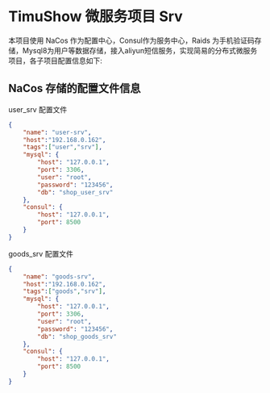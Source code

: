 # TimuShow 微服务项目 Srv

本项目使用 NaCos 作为配置中心，Consul作为服务中心，Raids 为手机验证码存储，Mysql8为用户等数据存储，接入aliyun短信服务，实现简易的分布式微服务项目，各子项目配置信息如下:

## NaCos 存储的配置文件信息
user_srv 配置文件
```json
{
    "name": "user-srv",
    "host":"192.168.0.162",
    "tags":["user","srv"],
    "mysql": {
        "host": "127.0.0.1",
        "port": 3306,
        "user": "root",
        "password": "123456",
        "db": "shop_user_srv"
    },
    "consul": {
        "host": "127.0.0.1",
        "port": 8500
    }
}
```

goods_srv 配置文件
```json
{
    "name": "goods-srv",
    "host":"192.168.0.162",
    "tags":["goods","srv"],
    "mysql": {
        "host": "127.0.0.1",
        "port": 3306,
        "user": "root",
        "password": "123456",
        "db": "shop_goods_srv"
    },
    "consul": {
        "host": "127.0.0.1",
        "port": 8500
    }
}
```